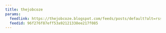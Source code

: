 ```yaml
---
title: thejobcoze
params:
  feedlink: https://thejobcoze.blogspot.com/feeds/posts/default?alt=rss
  feedid: 96f276f87eff53a92121338ee217f085
---
```

